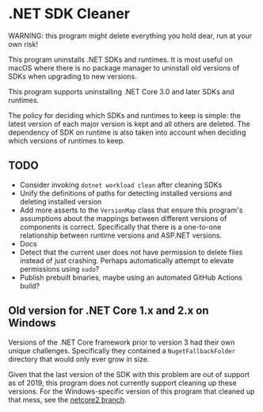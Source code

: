 # .NET SDK Cleaner

WARNING: this program might delete everything you hold dear, run at your own risk!

This program uninstalls .NET SDKs and runtimes. It is most useful on macOS
where there is no package manager to uninstall old versions of SDKs when upgrading to new versions.

This program supports uninstalling .NET Core 3.0 and later SDKs and runtimes.

The policy for deciding which SDKs and runtimes to keep is simple: the latest version of each major
version is kept and all others are deleted. The dependency of SDK on runtime is also taken into account
when deciding which versions of runtimes to keep.

## TODO

* Consider invoking `dotnet workload clean` after cleaning SDKs
* Unify the definitions of paths for detecting installed versions and deleting installed version
* Add more asserts to the `VersionMap` class that ensure this program's assumptions about the mappings
  between different versions of components is correct. Specifically that there is a one-to-one relationship
  between runtime versions and ASP.NET versions.
* Docs
* Detect that the current user does not have permission to delete files instead of just crashing.
  Perhaps automatically attempt to elevate permissions using `sudo`?
* Publish prebuilt binaries, maybe using an automated GitHub Actions build?

## Old version for .NET Core 1.x and 2.x on Windows

Versions of the .NET Core framework prior to version 3 had their own unique challenges. Specifically
they contained a `NugetFallbackFolder` directory that would only ever grow in size.

Given that the last version of the SDK with this problem are out of support as of 2019, this program
does not currently support cleaning up these versions. For the Windows-specific version of this
program that cleaned up that mess, see the
[netcore2 branch](https://github.com/AustinWise/CleanNetCoreSdks/tree/netcore2).
